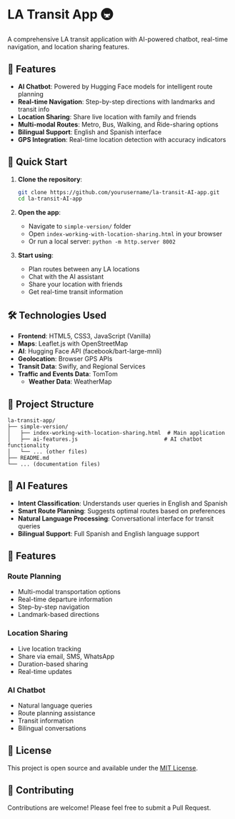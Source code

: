 # LA Transit App 🚇

A comprehensive LA transit application with AI-powered chatbot, real-time navigation, and location sharing features.

## 🌟 Features

- **AI Chatbot**: Powered by Hugging Face models for intelligent route planning
- **Real-time Navigation**: Step-by-step directions with landmarks and transit info
- **Location Sharing**: Share live location with family and friends
- **Multi-modal Routes**: Metro, Bus, Walking, and Ride-sharing options
- **Bilingual Support**: English and Spanish interface
- **GPS Integration**: Real-time location detection with accuracy indicators

## 🚀 Quick Start

1. **Clone the repository**:
   ```bash
   git clone https://github.com/yourusername/la-transit-AI-app.git
   cd la-transit-AI-app
   ```

2. **Open the app**:
   - Navigate to `simple-version/` folder
   - Open `index-working-with-location-sharing.html` in your browser
   - Or run a local server: `python -m http.server 8002`

3. **Start using**:
   - Plan routes between any LA locations
   - Chat with the AI assistant
   - Share your location with friends
   - Get real-time transit information

## 🛠️ Technologies Used

- **Frontend**: HTML5, CSS3, JavaScript (Vanilla)
- **Maps**: Leaflet.js with OpenStreetMap
- **AI**: Hugging Face API (facebook/bart-large-mnli)
- **Geolocation**: Browser GPS APIs
- **Transit Data**: Swifly, and Regional Services
- **Traffic and Events Data**: TomTom
  - **Weather Data**: WeatherMap

## 📁 Project Structure

```
la-transit-app/
├── simple-version/
│   ├── index-working-with-location-sharing.html  # Main application
│   ├── ai-features.js                           # AI chatbot functionality
│   └── ... (other files)
├── README.md
└── ... (documentation files)
```

## 🤖 AI Features

- **Intent Classification**: Understands user queries in English and Spanish
- **Smart Route Planning**: Suggests optimal routes based on preferences
- **Natural Language Processing**: Conversational interface for transit queries
- **Bilingual Support**: Full Spanish and English language support

## 📱 Features

### Route Planning
- Multi-modal transportation options
- Real-time departure information
- Step-by-step navigation
- Landmark-based directions

### Location Sharing
- Live location tracking
- Share via email, SMS, WhatsApp
- Duration-based sharing
- Real-time updates

### AI Chatbot
- Natural language queries
- Route planning assistance
- Transit information
- Bilingual conversations


## 📄 License

This project is open source and available under the [MIT License](LICENSE).

## 🤝 Contributing

Contributions are welcome! Please feel free to submit a Pull Request.

 
